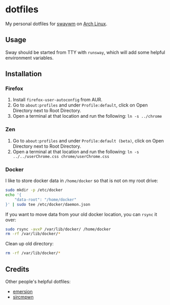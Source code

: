 # dotfiles

My personal dotfiles for [swaywm](https://swaywm.org/) on [Arch Linux](https://archlinux.org/).

## Usage

Sway should be started from TTY with `runsway`, which will add some helpful environment variables.

## Installation

### Firefox

1. Install `firefox-user-autoconfig` from AUR.
2. Go to `about:profiles` and under `Profile:default`, click on Open Directory next to Root Directory.
3. Open a terminal at that location and run the following: `ln -s ../chrome`

### Zen

1. Go to `about:profiles` and under `Profile:default (beta)`, click on Open Directory next to Root Directory.
2. Open a terminal at that location and run the following: `ln -s ../../userChrome.css chrome/userChrome.css`

### Docker

I like to store docker data in `/home/docker` so that is not on my root drive:

```sh
sudo mkdir -p /etc/docker
echo '{                     
    "data-root": "/home/docker"
}' | sudo tee /etc/docker/daemon.json
```

If you want to move data from your old docker location, you can `rsync` it over:
```sh
sudo rsync -avxP /var/lib/docker/ /home/docker
rm -rf /var/lib/docker/*
```

Clean up old directory:
```sh
rm -rf /var/lib/docker/*
```

## Credits

Other people's helpful dotfiles:
- [emersion](https://git.sr.ht/~emersion/dotfiles)
- [sircmpwn](https://git.sr.ht/~sircmpwn/dotfiles)
